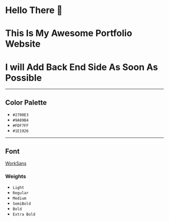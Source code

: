 # Hello There 👋

# This Is My Awesome Portfolio Website

# I will Add Back End Side As Soon As Possible

---

## Color Palette

- `#2700E3`
- `#9A89B4`
- `#FDF7FF`
- `#1E1926`

---

## Font

[WorkSans](https://fonts.google.com/specimen/Work+Sans?query=work+sans&category=Sans+Serif,Monospace)

### Weights

- `Light`
- `Regular`
- `Medium`
- `SemiBold`
- `Bold`
- `Extra Bold`
